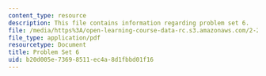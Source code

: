 ```yaml
---
content_type: resource
description: This file contains information regarding problem set 6.
file: /media/https%3A/open-learning-course-data-rc.s3.amazonaws.com/2-29-numerical-fluid-mechanics-spring-2015/b20d005e73698511ec4a8d1fbbd01f16_MIT2_29S15_PS6_SP2015_v1.pdf
file_type: application/pdf
resourcetype: Document
title: Problem Set 6
uid: b20d005e-7369-8511-ec4a-8d1fbbd01f16
---
```

